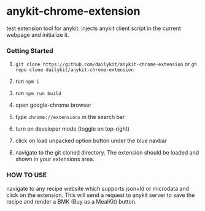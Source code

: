 # anykit-chrome-extension

test extension tool for anykit. injects anykit client script in the current webpage and initialize it.

### Getting Started

1. `git clone https://github.com/dailykit/anykit-chrome-extension`
   or `gh repo clone dailykit/anykit-chrome-extension`

2. run `npm i`
3. run `npm run build`
4. open google-chrome browser
5. type `chrome://extensions` in the search bar
6. turn on developer mode (toggle on top-right)
7. click on load unpacked option button under the blue navbar
8. navigate to the git cloned directory. The extension should be loaded and shown in your extensions area.

### HOW TO USE

navigate to any recipe website which supports json+ld or microdata and click on the extension. This will send a request to anykit server
to save the recipe and render a BMK (Buy as a MealKit) button.
